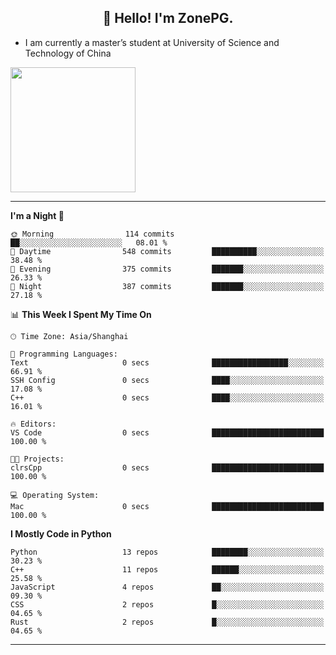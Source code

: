 <h2 align="center">👋 Hello! I'm ZonePG.</h2>

- I am currently a master’s student at University of Science and Technology of China

<img height=200 align="center" src="https://github-readme-stats.vercel.app/api?username=zonepg" />

-------

<!--START_SECTION:waka-->
**I'm a Night 🦉** 

```text
🌞 Morning                114 commits         ██░░░░░░░░░░░░░░░░░░░░░░░   08.01 % 
🌆 Daytime                548 commits         ██████████░░░░░░░░░░░░░░░   38.48 % 
🌃 Evening                375 commits         ███████░░░░░░░░░░░░░░░░░░   26.33 % 
🌙 Night                  387 commits         ███████░░░░░░░░░░░░░░░░░░   27.18 % 
```


📊 **This Week I Spent My Time On** 

```text
🕑︎ Time Zone: Asia/Shanghai

💬 Programming Languages: 
Text                     0 secs              █████████████████░░░░░░░░   66.91 % 
SSH Config               0 secs              ████░░░░░░░░░░░░░░░░░░░░░   17.08 % 
C++                      0 secs              ████░░░░░░░░░░░░░░░░░░░░░   16.01 % 

🔥 Editors: 
VS Code                  0 secs              █████████████████████████   100.00 % 

🐱‍💻 Projects: 
clrsCpp                  0 secs              █████████████████████████   100.00 % 

💻 Operating System: 
Mac                      0 secs              █████████████████████████   100.00 % 
```

**I Mostly Code in Python** 

```text
Python                   13 repos            ████████░░░░░░░░░░░░░░░░░   30.23 % 
C++                      11 repos            ██████░░░░░░░░░░░░░░░░░░░   25.58 % 
JavaScript               4 repos             ██░░░░░░░░░░░░░░░░░░░░░░░   09.30 % 
CSS                      2 repos             █░░░░░░░░░░░░░░░░░░░░░░░░   04.65 % 
Rust                     2 repos             █░░░░░░░░░░░░░░░░░░░░░░░░   04.65 % 
```




<!--END_SECTION:waka-->

-------
